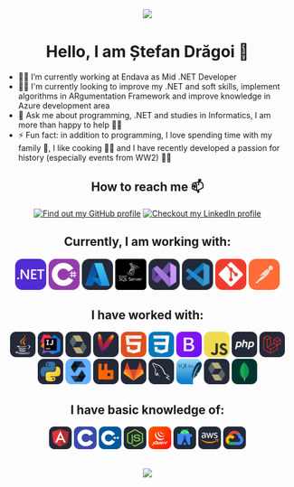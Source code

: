 
<div id="header" align="center">
  <img src="https://media.giphy.com/media/M9gbBd9nbDrOTu1Mqx/giphy.gif" width="100"/>
</div>

<h1 align="center"> Hello, I am Ștefan Drăgoi 👋 </h1>

- 👨‍💻 I’m currently working at Endava as Mid .NET Developer 
- 👨‍🎓 I'm currently looking to improve my .NET and soft skills, implement algorithms in ARgumentation Framework and improve knowledge in Azure development area
- 💬 Ask me about programming, .NET and studies in Informatics, I am more than happy to help 👨‍🏫
- ⚡ Fun fact: in addition to programming, I love spending time with my family 👫, I like cooking 👨‍🍳 and I have recently developed a passion for history (especially events from WW2) 👨‍🏫

<div align="center">

## How to reach me 📫

[<img src="https://www.vectorlogo.zone/logos/github/github-tile.svg" width="50"  alt="Find out my GitHub profile" title="Find out my GitHub profile"/>](https://github.com/stefandr99)
[<img src="https://www.vectorlogo.zone/logos/linkedin/linkedin-icon.svg" width="50" alt="Checkout my LinkedIn profile" title="Checkout my LinkedIn profile" />](https://www.linkedin.com/in/stefan-dragoi-884b13195)

## Currently, I am working with:

[<img src="assets/DotNet.svg" width="55" alt=".NET" title=".NET" />](https://www.linkedin.com/in/stefan-dragoi-884b13195)
[<img src="assets/CS.svg" width="55" alt="C#" title="C#" />](https://www.linkedin.com/in/stefan-dragoi-884b13195)
[<img src="assets/Azure.svg" width="55" alt="Azure" title="Azure" />](https://www.linkedin.com/in/stefan-dragoi-884b13195)
[<img src="assets/sqlserver.png" width="55" alt="SQLServer" title="SQLServer" />](https://www.linkedin.com/in/stefan-dragoi-884b13195)
[<img src="assets/vs.svg" width="55" alt="Visual Studio" title="Visual Studio" />](https://www.linkedin.com/in/stefan-dragoi-884b13195)
[<img src="assets/vs-code.svg" width="55" alt="Visual Studio Code" title="Visual Studio Code" />](https://www.linkedin.com/in/stefan-dragoi-884b13195)
[<img src="assets/Git.svg" width="55" alt="Git" title="Git" />](https://www.linkedin.com/in/stefan-dragoi-884b13195)
[<img src="assets/Postman.svg" width="55" alt="Postman" title="Postman" />](https://www.linkedin.com/in/stefan-dragoi-884b13195)

## I have worked with:

[<img src="assets/java.svg" width="45" alt="Java" title="Java" />](https://www.linkedin.com/in/stefan-dragoi-884b13195)
[<img src="assets/idea.svg" width="45" alt="Intellij IDEA" title="Intellij IDEA" />](https://www.linkedin.com/in/stefan-dragoi-884b13195)
[<img src="assets/Hibernate.svg" width="45" alt="Hibernate" title="Hibernate" />](https://www.linkedin.com/in/stefan-dragoi-884b13195)
[<img src="assets/maven.svg" width="45" alt="Maven" title="Maven" />](https://www.linkedin.com/in/stefan-dragoi-884b13195)
[<img src="assets/HTML.svg" width="45" alt="HTML" title="HTML" />](https://www.linkedin.com/in/stefan-dragoi-884b13195)
[<img src="assets/CSS.svg" width="45" alt="CSS" title="CSS" />](https://www.linkedin.com/in/stefan-dragoi-884b13195)
[<img src="assets/Bootstrap.svg" width="45" alt="Bootstrap" title="Bootstrap" />](https://www.linkedin.com/in/stefan-dragoi-884b13195)
[<img src="assets/js.svg" width="45" alt="Javascript" title="Javascript" />](https://www.linkedin.com/in/stefan-dragoi-884b13195)
[<img src="assets/PHP.svg" width="45" alt="PHP" title="PHP" />](https://www.linkedin.com/in/stefan-dragoi-884b13195)
[<img src="assets/Laravel.svg" width="45" alt="Laravel" title="Laravel" />](https://www.linkedin.com/in/stefan-dragoi-884b13195)
[<img src="assets/Python.svg" width="45" alt="Python" title="Python" />](https://www.linkedin.com/in/stefan-dragoi-884b13195)
[<img src="assets/Solidity.svg" width="45" alt="Solidity" title="Solidity" />](https://www.linkedin.com/in/stefan-dragoi-884b13195)
[<img src="assets/RabbitMQ.svg" width="45" alt="RabbitMQ" title="RabbitMQ" />](https://www.linkedin.com/in/stefan-dragoi-884b13195)
[<img src="assets/GitLab.svg" width="45" alt="GitLab" title="GitLab" />](https://www.linkedin.com/in/stefan-dragoi-884b13195)
[<img src="assets/MySQL.svg" width="45" alt="MySQL" title="MySQL" />](https://www.linkedin.com/in/stefan-dragoi-884b13195)
[<img src="assets/SQLite.svg" width="45" alt="SQLite" title="SQLite" />](https://www.linkedin.com/in/stefan-dragoi-884b13195)
[<img src="assets/Hibernate.svg" width="45" alt="PostgreSQL" title="Checkout my LinkedIn profile" />](https://www.linkedin.com/in/stefan-dragoi-884b13195)
[<img src="assets/MongoDB.svg" width="45" alt="MongoDB" title="MongoDB" />](https://www.linkedin.com/in/stefan-dragoi-884b13195)


## I have basic knowledge of:

[<img src="assets/Angular.svg" width="40" alt="Angular" title="Angular" />](https://www.linkedin.com/in/stefan-dragoi-884b13195)
[<img src="assets/C.svg" width="40" alt="C" title="C" />](https://www.linkedin.com/in/stefan-dragoi-884b13195)
[<img src="assets/CPP.svg" width="40" alt="CPP" title="CPP" />](https://www.linkedin.com/in/stefan-dragoi-884b13195)
[<img src="assets/NodeJS.svg" width="40" alt="NodeJS" title="NodeJS" />](https://www.linkedin.com/in/stefan-dragoi-884b13195)
[<img src="assets/JQuery.svg" width="40" alt="JQuery" title="JQuery" />](https://www.linkedin.com/in/stefan-dragoi-884b13195)
[<img src="assets/AndroidStudio.svg" width="40" alt="Android Studio" title="Android Studio" />](https://www.linkedin.com/in/stefan-dragoi-884b13195)
[<img src="assets/AWS.svg" width="40" alt="AWS" title="AWS" />](https://www.linkedin.com/in/stefan-dragoi-884b13195)
[<img src="assets/GCP.svg" width="40" alt="Google Cloud Platform" title="Google Cloud Platform" />](https://www.linkedin.com/in/stefan-dragoi-884b13195)

<br/>

<img height="180em" src = "https://github-readme-stats.vercel.app/api/top-langs/?username=stefandr99&theme=buefy&layout=compact&title_color=ffffff&bg_color=151515&text_color=FFFEFE">

</div>